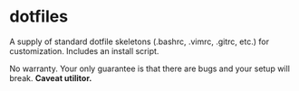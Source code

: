 
dotfiles
========

A supply of standard dotfile skeletons (.bashrc, .vimrc, .gitrc, etc.) for customization.
Includes an install script.

No warranty. 
Your only guarantee is that there are bugs and your setup will break.
**Caveat utilitor.** 

